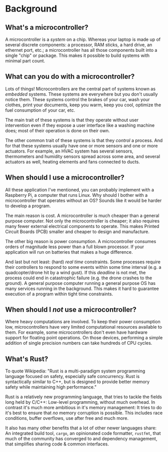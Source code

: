 # Background

## What's a microcontroller?

A microcontroller is a *system* on a chip. Whereas your laptop is made up of several discrete
components: a processor, RAM sticks, a hard drive, an ethernet port, etc.; a microcontroller has all
those components built into a single "chip" or package. This makes it possible to build systems with
minimal part count.

## What can you do with a microcontroller?

Lots of things! Microcontrollers are the central part of systems known as *embedded* systems. These
systems are everywhere but you don't usually notice them. These systems control the brakes of your
car, wash your clothes, print your documents, keep you warm, keep you cool, optimize the fuel
consumption of your car, etc.

The main trait of these systems is that they operate without user intervention even if they expose a
user interface like a washing machine does; most of their operation is done on their own.

The other common trait of these systems is that they *control* a process. And for that these systems
usually have one or more sensors and one or more actuators. For example, an HVAC system has several
sensors, thermometers and humidity sensors spread across some area, and several actuators as well,
heating elements and fans connected to ducts.

## When should I use a microcontroller?

All these application I've mentioned, you can probably implement with a Raspberry Pi, a computer
that runs Linux. Why should I bother with a microcontroller that operates without an OS? Sounds like
it would be harder to develop a program.

The main reason is cost. A microcontroller is much cheaper than a general purpose computer. Not only
the microcontroller is cheaper; it also requires many fewer external electrical components to
operate. This makes Printed Circuit Boards (PCB) smaller and cheaper to design and manufacture.

The other big reason is power consumption. A microcontroller consumes orders of magnitude less power
than a full blown processor. If your application will run on batteries that makes a huge difference.

And last but not least: (hard) *real time* constraints. Some processes require their controllers to
respond to some events within some time interval (e.g. a quadcopter/drone hit by a wind gust). If
this *deadline* is not met, the process could end in catastrophic failure (e.g. the drone crashes to
the ground). A general purpose computer  running a general purpose OS has many services running in
the background. This makes it hard to guarantee execution of a program within tight time constraints.

## When should I *not* use a microcontroller?

Where heavy computations are involved. To keep their power consumption low, microcontrollers have
very limited computational resources available to them. For example, some microcontrollers don't
even have hardware support for floating point operations. On those devices, performing a simple
addition of single precision numbers can take hundreds of CPU cycles.

## What's Rust?

To quote Wikipedia: "Rust is a multi-paradigm system programming language
focused on safety, especially safe concurrency. Rust is syntactically similar to
C++, but is designed to provide better memory safety while maintaining high
performance."

Rust is a relatively new programming language, that tries to tackle the fields
long held by C/C++: Low-level programming, without much overhead. In contrast
it's much more ambitious in it's memory management: It tries to do it's best to
ensure that *no* memory corruption is possible. This includes race conditions,
buffer overflows, use after free and much more.

It also has many other benefits that a lot of other newer languages share: An
integrated build tool, `cargo`,  an opinionated
code formatter, `rustfmt`, that much of the community has converged to and
dependency management, that simplifies sharing code & common interfaces.
